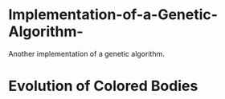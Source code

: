 # Implementation-of-a-Genetic-Algorithm-
Another implementation of a genetic algorithm.


# Evolution of Colored Bodies
